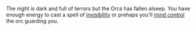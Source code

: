 The night is dark and full of terrors but the Orcs has fallen alseep. You have enough energy to cast a spell of [invisibility](invisibility,md) or prehaps you'll [mind control](mindcontrol.md) the orc guarding you. 